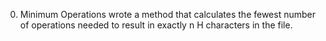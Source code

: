 0. Minimum Operations
wrote a method that calculates the fewest number of operations needed to result in exactly n H characters in the file.
